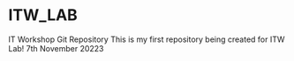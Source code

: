 # ITW_LAB
IT Workshop Git Repository 
This is my first repository being created for ITW Lab! 7th November 20223
